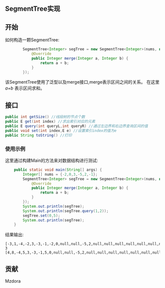 ## SegmentTree实现

## 开始

如何构造一颗SegmentTree:

```java
        SegmentTree<Integer> segTree = new SegmentTree<Integer>(nums, new Merger<Integer>() {
            @Override
            public Integer merge(Integer a, Integer b) {
                return a + b;
            }
        });
```
该SegmentTree使用了泛型以及merge接口,merge表示区间之间的关系。
在这里 *a+b* 表示区间求和。

## 接口

```java
public int getSize() //线段树的节点个数
public E get(int index) //求出索引对应的元素
public E query(int queryL,int queryR) //通过左边界和右边界查询区间的值
public void set(int index,E e) //设置索引index的值为e
public String toString() //打印
```

### 使用示例

这里通过构建Main的方法来对数据结构进行测试:

```java
    public static void main(String[] args) {
        Integer[] nums = {-2,0,3,-5,2,-1};
        SegmentTree<Integer> segTree = new SegmentTree<Integer>(nums, new Merger<Integer>() {
            @Override
            public Integer merge(Integer a, Integer b) {
                return a + b;
            }
        });
        System.out.println(segTree);
        System.out.println(segTree.query(1,2));
        segTree.set(0,5);
        System.out.println(segTree);
    }
```

结果输出:

```
[-3,1,-4,-2,3,-3,-1,-2,0,null,null,-5,2,null,null,null,null,null,null,null,null,null,null,null]
3
[4,8,-4,5,3,-3,-1,5,0,null,null,-5,2,null,null,null,null,null,null,null,null,null,null,null]
```


## 贡献

Mzdora
